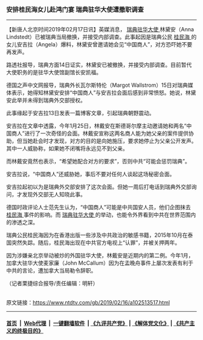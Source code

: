 ### 安排桂民海女儿赴鸿门宴 瑞典驻华大使遭撤职调查
------------------------

<div class="post_content">
 <p>
  【新唐人北京时间2019年02月17日讯】英媒消息，
  <a href="https://www.ntdtv.com/gb/瑞典驻华大使.htm">
   瑞典驻华大使
  </a>
  林黛安（Anna Lindstedt）已被瑞典当局撤换，并接受内部调查。此事起因是瑞典公民
  <a href="https://www.ntdtv.com/gb/桂民海.htm">
   桂民海
  </a>
  的女儿安吉拉（Angela）爆料，林黛安曾邀请她会见“中国商人”，对方恐吓她不要再发声。
 </p>
 <p>
  路透社报导，瑞典方面14日证实，林黛安已被撤换，并接受内部调查。目前暂代大使职务的是驻华大使馆副馆长安凯福。
 </p>
 <p>
  德国之声中文网报导，瑞典外长瓦尔斯特伦（Margot Wallstrom）15日对瑞典媒体表示，她得知林黛安安排“中国商人”与安吉拉会面后感到非常愤怒。她说，林黛安此举并未得到瑞典外交部授权。
 </p>
 <p>
  此事缘起于安吉拉13日发表一篇博客文章，引起瑞典朝野震动。
 </p>
 <p>
  安吉拉在文章中透露，今年1月25日，林戴安在斯德哥尔摩主动邀请她和两名“中国商人”进行了一次奇怪的会面。林戴安宣称这两名商人能为她父亲的案件提供协助，但当她赴会时才发现，对方的目的是向她施压，要求她停止为父亲公开发声。其中一人威胁称，如果她不闭嘴将永远见不到父亲。
 </p>
 <p>
  而林戴安竟然也表示，“希望她配合对方的要求”，否则中共“可能会惩罚瑞典”。
 </p>
 <p>
  安吉拉说，“中国商人”还威胁她，事后不要对任何人谈起这场秘密会面。
 </p>
 <p>
  安吉拉起初以为是瑞典外交部安排了这次会面。但她一周后打电话到瑞典外交部询问，才发现外交部无人知晓此事。
 </p>
 <p>
  德国时政评论人士范先生认为，“中国商人”可能是中共国安人员，他们企图抹去
  <a href="https://www.ntdtv.com/gb/桂民海.htm">
   桂民海
  </a>
  事件的影响。而
  <a href="https://www.ntdtv.com/gb/瑞典驻华大使.htm">
   瑞典驻华大使
  </a>
  的举动，也能令外界看到中共在世界范围内的渗透之深。
 </p>
 <p>
  瑞典公民桂民海因为在香港出版一些涉及中共政治的敏感书籍，2015年10月在泰国突然失踪。随后，桂民海出现在中共官方电视上“认罪”，并被关押两年。
 </p>
 <p>
  因为涉嫌亲北京举动被炒的外国驻华大使，林戴安是近期内的第二例。今年1月，加拿大驻华大使麦家廉（John McCallum）因为在孟晚舟事件上屡次发表有利于中共的言论，遭加拿大当局勒令辞职。
 </p>
 <p>
  （记者栗捷综合报导/责任编辑：明轩）
 </p>
 <div class="single_ad">
 </div>
</div>

<br/>原文链接：https://www.ntdtv.com/gb/2019/02/16/a102513517.html


------------------------
#### [首页](https://github.com/gfw-breaker/banned-news/blob/master/README.md) &nbsp;|&nbsp; [Web代理](https://github.com/labour-camp/helloworld) &nbsp;|&nbsp; [一键翻墙软件](https://github.com/gfw-breaker/nogfw/blob/master/README.md) &nbsp;| [《九评共产党》](https://github.com/gfw-breaker/9ping.md/blob/master/README.md#九评之一评共产党是什么) | [《解体党文化》](https://github.com/gfw-breaker/jtdwh.md/blob/master/README.md) | [《共产主义的终极目的》](https://github.com/gfw-breaker/gczydzjmd.md/blob/master/README.md)

